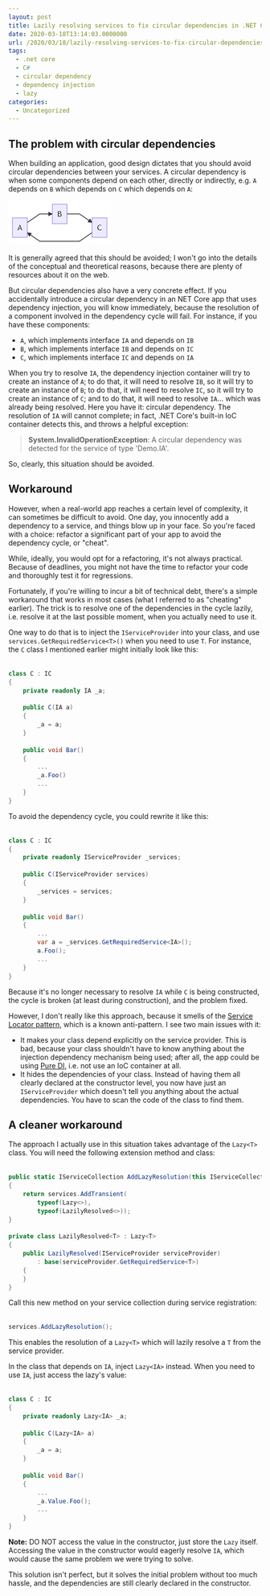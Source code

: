 ```yaml
---
layout: post
title: Lazily resolving services to fix circular dependencies in .NET Core
date: 2020-03-18T13:14:03.0000000
url: /2020/03/18/lazily-resolving-services-to-fix-circular-dependencies-in-net-core/
tags:
  - .net core
  - C#
  - circular dependency
  - dependency injection
  - lazy
categories:
  - Uncategorized
---
```



## The problem with circular dependencies

When building an application, good design dictates that you should avoid circular dependencies between your services. A circular dependency is when some components depend on each other, directly or indirectly, e.g. `A` depends on `B` which depends on `C` which depends on `A`:

![Circular dependency](circular-dependency.png)

It is generally agreed that this should be avoided; I won't go into the details of the conceptual and theoretical reasons, because there are plenty of resources about it on the web.

But circular dependencies also have a very concrete effect. If you accidentally introduce a circular dependency in an NET Core app that uses dependency injection, you will know immediately, because the resolution of a component involved in the dependency cycle will fail. For instance, if you have these components:

- `A`, which implements interface `IA` and depends on `IB`
- `B`, which implements interface `IB` and depends on `IC`
- `C`, which implements interface `IC` and depends on `IA`


When you try to resolve `IA`, the dependency injection container will try to create an instance of `A`; to do that, it will need to resolve `IB`, so it will try to create an instance of `B`; to do that, it will need to resolve `IC`, so it will try to create an instance of `C`; and to do that, it will need to resolve `IA`... which was already being resolved. Here you have it: circular dependency. The resolution of `IA` will cannot complete; in fact, .NET Core's built-in IoC container detects this, and throws a helpful exception:


> **System.InvalidOperationException**: A circular dependency was detected for the service of type 'Demo.IA'.


So, clearly, this situation should be avoided.

## Workaround

However, when a real-world app reaches a certain level of complexity, it can sometimes be difficult to avoid. One day, you innocently add a dependency to a service, and things blow up in your face. So you're faced with a choice: refactor a significant part of your app to avoid the dependency cycle, or "cheat".

While, ideally, you would opt for a refactoring, it's not always practical. Because of deadlines, you might not have the time to refactor your code and thoroughly test it for regressions.

Fortunately, if you're willing to incur a bit of technical debt, there's a simple workaround that works in most cases (what I referred to as "cheating" earlier). The trick is to resolve one of the dependencies in the cycle lazily, i.e. resolve it at the last possible moment, when you actually need to use it.

One way to do that is to inject the `IServiceProvider` into your class, and use `services.GetRequiredService<T>()` when you need to use `T`. For instance, the `C` class I mentioned earlier might initially look like this:

```csharp

class C : IC
{
    private readonly IA _a;

    public C(IA a)
    {
        _a = a;
    }

    public void Bar()
    {
        ...
        _a.Foo()
        ...
    }
}
```

To avoid the dependency cycle, you could rewrite it like this:

```csharp

class C : IC
{
    private readonly IServiceProvider _services;

    public C(IServiceProvider services)
    {
        _services = services;
    }

    public void Bar()
    {
        ...
        var a = _services.GetRequiredService<IA>();
        a.Foo();
        ...
    }
}
```

Because it's no longer necessary to resolve `IA` while `C` is being constructed, the cycle is broken (at least during construction), and the problem fixed.

However, I don't really like this approach, because it smells of the [Service Locator pattern](https://en.wikipedia.org/wiki/Service_locator_pattern), which is a known anti-pattern. I see two main issues with it:

- It makes your class depend explicitly on the service provider. This is bad, because your class shouldn't have to know anything about the injection dependency mechanism being used; after all, the app could be using [Pure DI](https://blog.ploeh.dk/2014/06/10/pure-di/), i.e. not use an IoC container at all.
- It hides the dependencies of your class. Instead of having them all clearly declared at the constructor level, you now have just an `IServiceProvider` which doesn't tell you anything about the actual dependencies. You have to scan the code of the class to find them.


## A cleaner workaround

The approach I actually use in this situation takes advantage of the `Lazy<T>` class. You will need the following extension method and class:

```csharp

public static IServiceCollection AddLazyResolution(this IServiceCollection services)
{
    return services.AddTransient(
        typeof(Lazy<>),
        typeof(LazilyResolved<>));
}

private class LazilyResolved<T> : Lazy<T>
{
    public LazilyResolved(IServiceProvider serviceProvider)
        : base(serviceProvider.GetRequiredService<T>)
    {
    }
}
```

Call this new method on your service collection during service registration:

```csharp

services.AddLazyResolution();
```

This enables the resolution of a `Lazy<T>` which will lazily resolve a `T` from the service provider.

In the class that depends on `IA`, inject `Lazy<IA>` instead. When you need to use `IA`, just access the lazy's value:

```csharp

class C : IC
{
    private readonly Lazy<IA> _a;

    public C(Lazy<IA> a)
    {
        _a = a;
    }

    public void Bar()
    {
        ...
        _a.Value.Foo();
        ...
    }
}
```

**Note:** DO NOT access the value in the constructor, just store the `Lazy` itself. Accessing the value in the constructor would eagerly resolve `IA`, which would cause the same problem we were trying to solve.

This solution isn't perfect, but it solves the initial problem without too much hassle, and the dependencies are still clearly declared in the constructor.

